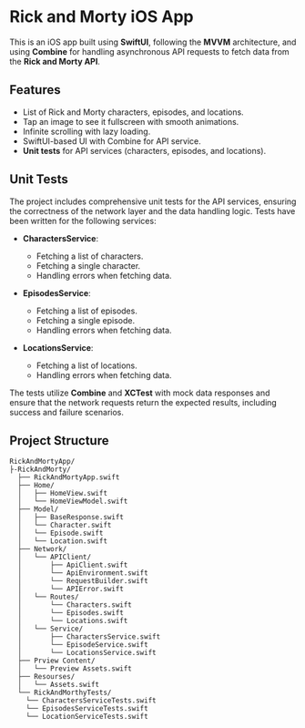 # Rick and Morty iOS App

This is an iOS app built using **SwiftUI**, following the **MVVM** architecture, and using **Combine** for handling asynchronous API requests to fetch data from the **Rick and Morty API**.

## Features

- List of Rick and Morty characters, episodes, and locations.
- Tap an image to see it fullscreen with smooth animations.
- Infinite scrolling with lazy loading.
- SwiftUI-based UI with Combine for API service.
- **Unit tests** for API services (characters, episodes, and locations).

## Unit Tests

The project includes comprehensive unit tests for the API services, ensuring the correctness of the network layer and the data handling logic. Tests have been written for the following services:

- **CharactersService**:
  - Fetching a list of characters.
  - Fetching a single character.
  - Handling errors when fetching data.

- **EpisodesService**:
  - Fetching a list of episodes.
  - Fetching a single episode.
  - Handling errors when fetching data.

- **LocationsService**:
  - Fetching a list of locations.
  - Handling errors when fetching data.

The tests utilize **Combine** and **XCTest** with mock data responses and ensure that the network requests return the expected results, including success and failure scenarios.


## Project Structure

```plaintext
RickAndMortyApp/
├-RickAndMorty/
  ├── RickAndMortyApp.swift
  ├── Home/
  │   ├── HomeView.swift
  │   └── HomeViewModel.swift
  ├── Model/
  │   ├── BaseResponse.swift
  │   └── Character.swift
  │   └── Episode.swift
  │   └── Location.swift
  ├── Network/
  │   └── APIClient/
  │       ├── ApiClient.swift
  │       └── ApiEnvironment.swift
  │       └── RequestBuilder.swift
  │       └── APIError.swift
  │   └── Routes/
  │       └── Characters.swift
  │       └── Episodes.swift
  │       └── Locations.swift
  │   └── Service/
  │       ├── CharactersService.swift
  │       └── EpisodeService.swift
  │       └── LocationsService.swift
  ├── Prview Content/
  │   └── Preview Assets.swift
  ├── Resourses/
  │   └── Assets.swift
  └── RickAndMorthyTests/
    └── CharactersServiceTests.swift
    └── EpisodesServiceTests.swift
    └── LocationServiceTests.swift
```
